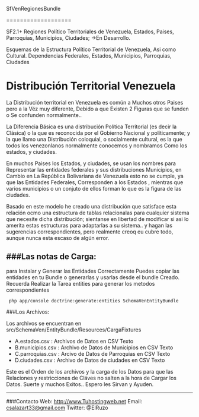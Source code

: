 ﻿SfVenRegionesBundle

===================



SF2.1+ Regiones  Político Territoriales de Venezuela, Estados, Paises, Parroquias, Municipios, Ciudades; ->En Desarrollo.
 
Esquemas de la Estructura Político Territorial de Venezuela, Asi como Cultural. Dependencias Federales, Estados, Municipios, Parroquias, Ciudades 


Distribución Territorial Venezuela
========================================

   La Distribución territorial en Venezuela es común a Muchos otros Paises pero a la Véz muy diferente, Debido a que Existen 2 Figuras que se funden o Se confunden normalmente..

   La Diferencia Básica es una distribución Política Territorial (es decir la Clásica) o la que es reconocida por el Gobierno Nacional y políticamente; y la que llamo una Distribución coloquial, o socialmente cultural, es la que todos los venezonlanos normalmente conocemos y nombramos Como los estados, y ciudades. 

   En  muchos Paises los Estados, y ciudades, se usan los nombres para Representar las entidades federales y sus distribuciones Municipios, en Cambio en La República Bolivariana de Venezuela esto no se cumple, 
ya que las Entidades Federales, Corresponden a los Estados , mientras que  varios municipios o un conjuto de ellos forman lo que es la figura de las ciudades.

   Basado en este modelo he creado una distribución que satisface esta relación ocmo una estructura de tablas relacionalas para cualquier sistema que necesite dicha distribución; sientanse en libertad de modificar si asi lo amerita estas estructuras para adaptarlas a su sistema.. y hagan las sugerencias correspondientes, pero realmente creoq eu cubre todo, aunque nunca esta escaso de algún error.


###Las notas de Carga:
----------------------
  para Instalar y Generar las Entidades Correctamente Puedes copiar las entidades en tu Bundle o generarlas
y usarlas desde el bundle Creado. Recuerda Realizar la Tarea entities para generar los metodos correspondientes

     php app/console doctrine:generate:entities SchemaVenEntityBundle
 

###Los Archivos:
 
   Los archivos se encuentran en  src/SchemaVen/EntityBundle/Resources/CargaFixtures

 * A.estados.csv : Archivos de Datos en CSV Texto
 * B.municipios.csv : Archivo de Datos de Municipios en CSV Texto
 * C.parroquias.csv : Arcivo de Datos de Parroquias en CSV Texto
 * D.ciudades.csv : Archivo de Datos de ciudades en CSV Texto

 Este es el Orden de los archivos y la carga de los Datos para que las Relaciones y restricciones de Cláves
no salten a la hora de Cargar los Datos.
   Suerte y muchos Exitos.. Espero les Sirvan y Ayuden.

------------------------------------------------
###Contacto
 Web: http://www.Tuhostingweb.net
 Email: csalazart33@gmail.com
 Twitter: @ElRuzo

